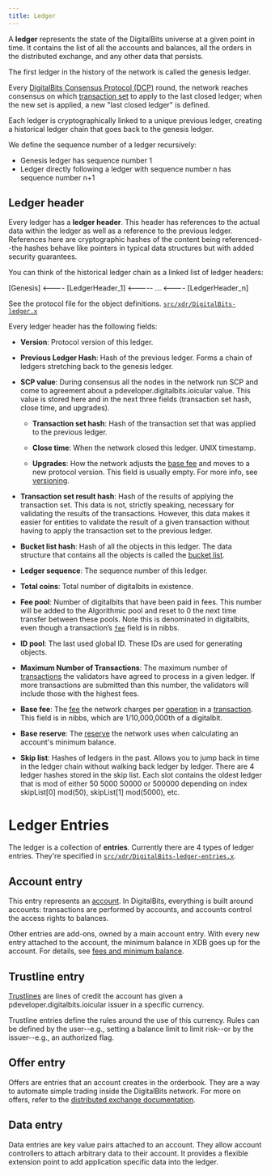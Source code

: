```yaml
---
title: Ledger
---
```


A **ledger** represents the state of the DigitalBits universe at a given point in time. It contains the list of all the accounts and balances, all the orders in the distributed exchange, and any other data that persists.

The first ledger in the history of the network is called the genesis ledger.

Every [DigitalBits Consensus Protocol (DCP)](https://developer.digitalbits.io/guides/concepts/scp.html) round, the network reaches consensus on which [transaction set](./transactions.md#transaction-set) to apply to the last closed ledger; when the new set is applied, a new "last closed ledger" is defined.

Each ledger is cryptographically linked to a unique previous ledger, creating a historical ledger chain that goes back to the genesis ledger.

We define the sequence number of a ledger recursively:
* Genesis ledger has sequence number 1
* Ledger directly following a ledger with sequence number n has sequence number n+1

## Ledger header
Every ledger has a **ledger header**. This header has references to the actual data within the ledger as well as a reference to the previous ledger. References here are cryptographic hashes of the content being referenced--the hashes behave like pointers in typical data structures but with added security guarantees.

You can think of the historical ledger chain as a linked list of ledger headers:

[Genesis] <---- [LedgerHeader_1] <----- ... <---- [LedgerHeader_n]

See the protocol file for the object definitions.
[`src/xdr/DigitalBits-ledger.x`](https://github.com/xdbfoundation/blob/master/src/xdr/DigitalBits-ledger.x)

Every ledger header has the following fields:

- **Version**: Protocol version of this ledger.

- **Previous Ledger Hash**: Hash of the previous ledger. Forms a chain of ledgers stretching back to the genesis ledger.

- **SCP value**: During consensus all the nodes in the network run SCP and come to agreement about a pdeveloper.digitalbits.ioicular value. This value is stored here and in the next three fields (transaction set hash, close time, and upgrades).

  - **Transaction set hash**: Hash of the transaction set that was applied to the previous ledger.

  - **Close time**: When the network closed this ledger. UNIX timestamp.

  - **Upgrades**: How the network adjusts the [base fee](./fees.md) and moves to a new protocol version. This field is usually empty. For more info, see [versioning](./versioning.md).

- **Transaction set result hash**: Hash of the results of applying the transaction set. This data is not, strictly speaking, necessary for validating the results of the transactions. However, this data makes it easier for entities to validate the result of a given transaction without having to apply the transaction set to the previous ledger.

- **Bucket list hash**: Hash of all the objects in this ledger. The data structure that contains all the objects is called the [bucket list](https://github.com/xdbfoundation/tree/master/src/bucket).

- **Ledger sequence**: The sequence number of this ledger.

- **Total coins**: Total number of digitalbits in existence.

- **Fee pool**: Number of digitalbits that have been paid in fees. This number will be added to the Algorithmic pool and reset to 0 the next time transfer between these pools. Note this is denominated in digitalbits, even though a transaction’s [`fee`](./transactions.md#fee) field is in nibbs.

- **ID pool**: The last used global ID. These IDs are used for generating objects.

- **Maximum Number of Transactions**: The maximum number of [transactions](./transactions.md) the validators have agreed to process in a given ledger. If more transactions are submitted than this number, the validators will include those with the highest fees.

- **Base fee**: The [fee](./fees.md#transaction-fee) the network charges per [operation](./operations.md) in a [transaction](./transactions.md). This field is in nibbs, which are 1/10,000,000th of a digitalbit.

- **Base reserve**: The [reserve](./fees.md#minimum-account-balance) the network uses when calculating an account's minimum balance.

- **Skip list**: Hashes of ledgers in the past. Allows you to jump back in time in the ledger chain without walking back ledger by ledger. There are 4 ledger hashes stored in the skip list. Each slot contains the oldest ledger that is mod of either 50  5000  50000 or 500000 depending on index skipList[0] mod(50), skipList[1] mod(5000), etc.



# Ledger Entries

The ledger is a collection of **entries**. Currently there are 4 types of ledger entries. They're specified in
[`src/xdr/DigitalBits-ledger-entries.x`](https://github.com/xdbfoundation/blob/master/src/xdr/DigitalBits-ledger-entries.x).

## Account entry
This entry represents an [account](./accounts.md). In DigitalBits, everything is built around accounts: transactions are performed by accounts, and accounts control the access rights to balances.

Other entries are add-ons, owned by a main account entry. With every new entry
attached to the account, the minimum balance in XDB goes up for the
account. For details, see [fees and minimum balance](./fees.md#minimum-account-balance).

## Trustline entry
[Trustlines](./assets.md) are lines of credit the account has given a pdeveloper.digitalbits.ioicular issuer in a specific currency.

Trustline entries define the rules around the use of this currency. Rules can be defined by the user--e.g., setting a balance limit to limit risk--or by the issuer--e.g., an authorized flag.

## Offer entry
Offers are entries that an account creates in the orderbook. They are a way to automate simple trading inside the DigitalBits network. For more on offers, refer to the [distributed exchange documentation](exchange.md).

## Data entry
Data entries are key value pairs attached to an account. They allow account controllers to attach arbitrary data to their account. It provides a flexible extension point to add application specific data into the ledger.

